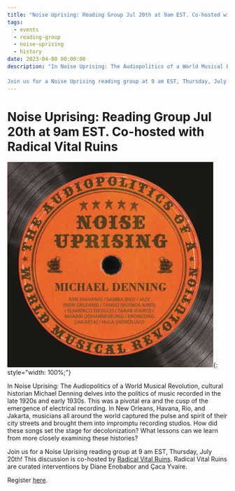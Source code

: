 ```yaml
---
title: "Noise Uprising: Reading Group Jul 20th at 9am EST. Co-hosted with Radical Vital Ruins"
tags:
  - events
  - reading-group
  - noise-uprising
  - history
date: 2023-04-08 00:00:00
description: "In Noise Uprising: The Audiopolitics of a World Musical Revolution, cultural historian Michael Denning delves into the politics of music recorded in the late 1920s and early 1930s. This was a pivotal era and the cusp of the emergence of electrical recording. In New Orleans, Havana, Rio, and Jakarta, musicians all around the world captured the pulse and spirit of their city streets and brought them into impromptu recording studios. How did these songs set the stage for decolonization? What lessons can we learn from more closely examining these histories?

Join us for a Noise Uprising reading group at 9 am EST, Thursday, July 20th! This discussion is co-hosted by Radical Vital Ruins. Radical Vital Ruins are curated interventions by Diane Enobabor and Çaca Yvaire."
---
```


# Noise Uprising: Reading Group Jul 20th at 9am EST. Co-hosted with Radical Vital Ruins

![Noise Uprising](/img/blog-posts/noise-uprising.jpeg){: style="width: 100%;"}

In Noise Uprising: The Audiopolitics of a World Musical Revolution, cultural historian Michael Denning delves into the politics of music recorded in the late 1920s and early 1930s. This was a pivotal era and the cusp of the emergence of electrical recording. In New Orleans, Havana, Rio, and Jakarta, musicians all around the world captured the pulse and spirit of their city streets and brought them into impromptu recording studios. How did these songs set the stage for decolonization? What lessons can we learn from more closely examining these histories?

Join us for a Noise Uprising reading group at 9 am EST, Thursday, July 20th! This discussion is co-hosted by [Radical Vital Ruins](https://radicalvitalruins.blogspot.com/). Radical Vital Ruins are curated interventions by Diane Enobabor and Çaca Yvaire.

Register [here](https://docs.google.com/forms/d/e/1FAIpQLScKsEaac_atrvqB0k2k89IUIfLqFSEJ3FuZN1z4Xkidayaibg/viewform).
